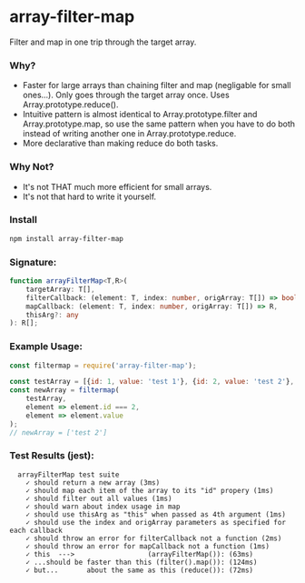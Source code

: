 # array-filter-map
Filter and map in one trip through the target array.

### Why?
* Faster for large arrays than chaining filter and map (negligable for small ones...). Only goes through the target array once. Uses Array.prototype.reduce().
* Intuitive pattern is almost identical to Array.prototype.filter and Array.prototype.map, so use the same pattern when you have to do both instead of writing another one in Array.prototype.reduce.
* More declarative than making reduce do both tasks.

### Why Not?
* It's not THAT much more efficient for small arrays.
* It's not that hard to write it yourself.

### Install

```bash
npm install array-filter-map
```

### Signature:
```typescript
function arrayFilterMap<T,R>(
    targetArray: T[],
    filterCallback: (element: T, index: number, origArray: T[]) => boolean,
    mapCallback: (element: T, index: number, origArray: T[]) => R,
    thisArg?: any
): R[];
```

### Example Usage:
```javascript
const filtermap = require('array-filter-map');

const testArray = [{id: 1, value: 'test 1'}, {id: 2, value: 'test 2'}, {id: 3, value: 'test 3'}];
const newArray = filtermap(
    testArray,
    element => element.id === 2,
    element => element.value
);
// newArray = ['test 2']
```

### Test Results (jest):
```
  arrayFilterMap test suite
    ✓ should return a new array (3ms)
    ✓ should map each item of the array to its "id" propery (1ms)
    ✓ should filter out all values (1ms)
    ✓ should warn about index usage in map
    ✓ should use thisArg as "this" when passed as 4th argument (1ms)
    ✓ should use the index and origArray parameters as specified for each callback
    ✓ should throw an error for filterCallback not a function (2ms)
    ✓ should throw an error for mapCallback not a function (1ms)
    ✓ this  --->                  (arrayFilterMap()): (63ms)
    ✓ ...should be faster than this (filter().map()): (124ms)
    ✓ but...       about the same as this (reduce()): (72ms)
```